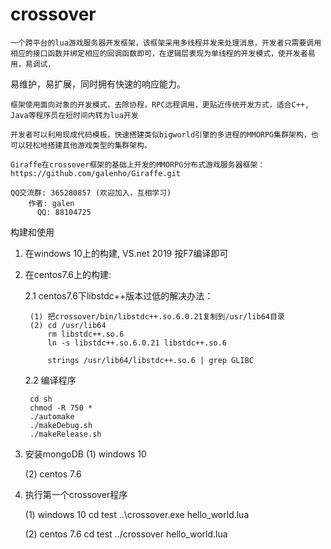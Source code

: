 # crossover

    一个跨平台的lua游戏服务器开发框架，该框架采用多线程并发来处理消息，开发者只需要调用相应的接口函数并绑定相应的回调函数即可，在逻辑层表现为单线程的开发模式，使开发者易用，易调试，
易维护，易扩展，同时拥有快速的响应能力。

	框架使用面向对象的开发模式，去除协程，RPC远程调用，更贴近传统开发方式，适合C++, Java等程序员在短时间内转为lua开发

	开发者可以利用现成代码模板，快速搭建类似bigworld引擎的多进程的MMORPG集群架构，也可以轻松地搭建其他游戏类型的集群架构。

	Giraffe在crossover框架的基础上开发的MMORPG分布式游戏服务器框架：https://github.com/galenho/Giraffe.git

	QQ交流群: 365280857 (欢迎加入，互相学习)
	    作者: galen  
		  QQ: 88104725


构建和使用

1. 在windows 10上的构建, VS.net 2019 按F7编译即可

2. 在centos7.6上的构建:
	
	2.1 centos7.6下libstdc++版本过低的解决办法：

		(1) 把crossover/bin/libstdc++.so.6.0.21复制到/usr/lib64目录
		(2) cd /usr/lib64
			rm libstdc++.so.6
			ln -s libstdc++.so.6.0.21 libstdc++.so.6

			strings /usr/lib64/libstdc++.so.6 | grep GLIBC

	2.2 编译程序

		cd sh
		chmod -R 750 *
		./automake
		./makeDebug.sh
		./makeRelease.sh

3. 安装mongoDB
	(1) windows 10
		
	(2) centos 7.6
		
4. 执行第一个crossover程序

	(1) windows 10
		cd test
		..\crossover.exe hello_world.lua

	(2)	centos 7.6
		cd test
		../crossover hello_world.lua
